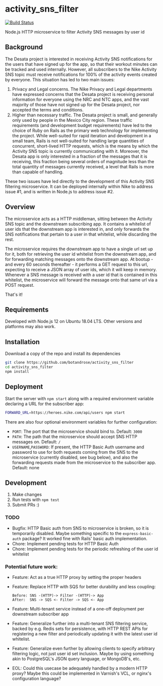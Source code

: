 # activity_sns_filter

[![Build Status](https://travis-ci.org/botandrose/activity_sns_filter.svg)](https://travis-ci.org/botandrose/activity_sns_filter)

Node.js HTTP microservice to filter Activity SNS messages by user id

## Background
The Desata project is interested in receiving Activity SNS notifications for the users that have signed up for the app, so that their workout minutes can be tracked and used internally. However, all subscribers to the Nike Activity SNS topic must receive notifications for 100% of the activity events created by everyone. This situation has led to two main issues:
1. Privacy and Legal concerns. The Nike Privacy and Legal departments have expressed concerns that the Desata project is receiving personal information for everyone using the NRC and NTC apps, and the vast majority of those have not signed up for the Desata project, nor accepted the terms and conditions.
2. Higher than necessary traffic. The Desata project is small, and generally only used by people in the Mexico City region. These traffic requirements (and development budget requirements) have led to the choice of Ruby on Rails as the primary web technology for implementing the project. While well-suited for rapid iteration and development in a small team, Rails is not well-suited for handling large quantities of concurrent, short-lived HTTP requests, which is the means by which the Activity SNS topic is currently communicating with it. Moreover, the Desata app is only interested in a fraction of the messages that it is receiving, this fraction being several orders of magnitude less than the total quantity of messages currently received, a level that Rails is more than capable of handling.

These two issues have led directly to the development of this Activity SNS filtering microservice. It can be deployed internally within Nike to address issue #1, and is written in Node.js to address issue #2. 

## Overview
The microservice acts as a HTTP middleman, sitting between the Activity SNS topic and the downstream subscribing app. It contains a whitelist of user ids that the downstream app is interested in, and only forwards the SNS notifications that pertain to a user in that whitelist, while discarding the rest.

The microservice requires the downstream app to have a single url set up for it, both for retrieving the user id whitelist from the downstream app, and for forwarding matching messages onto the downstream app. At bootup - and every 60 seconds thereafter - it performs a GET request to this url, expecting to receive a JSON array of user ids, which it will keep in memory. Whenever a SNS message is received with a user id that is contained in this whitelist, the microservice will forward the message onto that same url via a POST request.

That's it!

## Requirements

Developed with Node.js 12 on Ubuntu 18.04 LTS. Other versions and platforms may also work.

## Installation

Download a copy of the repo and install its dependencies
```bash
git clone https://github.com/botandrose/activity_sns_filter
cd activity_sns_filter
npm install
```
## Deployment

Start the server with `npm start` along with a required environment variable declaring a URL for the subscriber app:
```bash
FORWARD_URL=https://heroes.nike.com/api/users npm start
```

There are also four optional environment variables for further configuration:
* `PORT`: The port that the microservice should bind to. Default: `3000`
* `PATH`: The path that the microservice should accept SNS HTTP messages on. Default: `/`
* `USERNAME`,`PASSWORD`: If present, the HTTP Basic Auth username and password to use for both requests coming from the SNS to the microservice (currently disabled, see bug below), and also the forwarding requests made from the microservice to the subscriber app. Default: none

## Development

1. Make changes
2. Run tests with `npm test`
3. Submit PRs :)

### TODO
* Bugfix: HTTP Basic auth from SNS to microservice is broken, so it is temporarily disabled. Maybe something specific to the `express-basic-auth` package? It worked fine with Rails' basic auth implementation.
* Chore: Implement pending tests for HTTP Basic Auth
* Chore: Implement pending tests for the periodic refreshing of the user id whitelist

### Potential future work:
* Feature: Act as a true HTTP proxy by setting the proper headers
* Feature: Replace HTTP with SQS for better durability and less coupling:

  ```
  Before: SNS -(HTTP)-> Filter -(HTTP)-> App
  After:  SNS -> SQS <- Filter -> SQS <- App
  ```
* Feature: Multi-tenant service instead of a one-off deployment per downstream subscriber app

* Feature: Generalize further into a multi-tenant SNS filtering service, backed by e.g. Redis sets for persistence, with HTTP REST APIs for registering a new filter and periodically updating it with the latest user id whitelist.
* Feature: Generalize even further by allowing clients to specify arbitrary filtering logic, not just user id set inclusion. Maybe by using something akin to PostgreSQL's JSON query language, or MongoDB's, etc.
* EOL: Could this usecase be adequately handled by a modern HTTP proxy? Maybe this could be implemented in Varnish's VCL, or nginx's configuration language?
